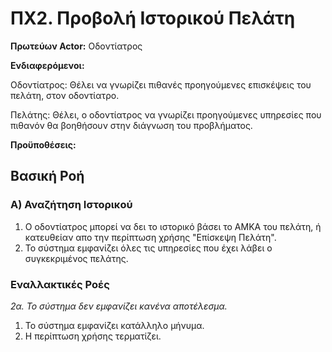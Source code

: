 # ΠΧ2. Προβολή Ιστορικού Πελάτη
 
__Πρωτεύων Actor:__ Οδοντίατρος

__Ενδιαφερόμενοι:__ 

Οδοντίατρος: Θέλει να γνωρίζει πιθανές προηγούμενες επισκέψεις του πελάτη, στον οδοντίατρο. 

Πελάτης: Θέλει, ο οδοντίατρος να γνωρίζει προηγούμενες υπηρεσίες που πιθανόν θα βοηθήσουν στην διάγνωση του προβλήματος. 

__Προϋποθέσεις:__ 

## Βασική Ροή

### Α) Αναζήτηση Ιστορικού 
1. Ο οδοντίατρος μπορεί να δει το ιστορικό βάσει το ΑΜΚΑ του πελάτη, ή κατευθείαν απο την περίπτωση χρήσης "Επίσκεψη Πελάτη".
2. Το σύστημα εμφανίζει όλες τις υπηρεσίες που έχει λάβει ο συγκεκριμένος πελάτης.

### Εναλλακτικές Ροές

*2α. Το σύστημα δεν εμφανίζει κανένα αποτέλεσμα.*
1. Το σύστημα εμφανίζει κατάλληλο μήνυμα.
2. Η περίπτωση χρήσης τερματίζει.